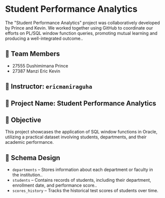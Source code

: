 # Student Performance Analytics
The "Student Performance Analytics" project was collaboratively developed by Prince and Kevin. We worked together using GitHub to coordinate our efforts on PL/SQL window function queries, promoting mutual learning and producing a well-integrated outcome..
## 👥 Team Members
- 27555 Dushimimana Prince
- 27387 Manzi Eric Kevin

## 📌 Instructor: `ericmaniraguha`

## 📂 Project Name: Student Performance Analytics

## 🎯 Objective
This project showcases the application of SQL window functions in Oracle, utilizing a practical dataset involving students, departments, and their academic performance.

## 🧱 Schema Design
- `departments` – Stores information about each department or faculty in the institution..
- `students` – Contains records of students, including their department, enrollment date, and performance score..
- `scores_history` – Tracks the historical test scores of students over time.

